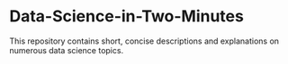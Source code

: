 # Data-Science-in-Two-Minutes
This repository contains short, concise descriptions and explanations on numerous data science topics.
